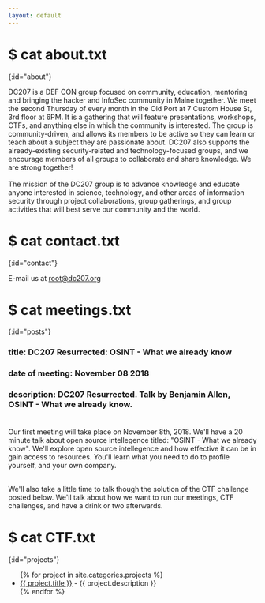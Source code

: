 ```yaml
---
layout: default
---
```


# $ cat about.txt
{:id="about"}

DC207 is a DEF CON group focused on community, education, mentoring and bringing the hacker and InfoSec community in Maine together. We meet the second Thursday of every month in the Old Port at 7 Custom House St, 3rd floor at 6PM. It is a gathering that will feature presentations, workshops, CTFs, and anything else in which the community is interested. The group is community-driven, and allows its members to be active so they can learn or teach about a subject they are passionate about. DC207 also supports the already-existing security-related and technology-focused groups, and we encourage members of all groups to collaborate and share knowledge. We are strong together!
<br><br>
The mission of the DC207 group is to advance knowledge and educate anyone interested in science, technology, and other areas of information security through project collaborations, group gatherings, and group activities that will best serve our community and the world.

# $ cat contact.txt
{:id="contact"}

E-mail us at root@dc207.org

# $ cat meetings.txt
{:id="posts"}

### title: DC207 Resurrected: OSINT - What we already know <br>
### date of meeting: November 08 2018<br>
### description: DC207 Resurrected. Talk by Benjamin Allen, OSINT - What we already know.<br><br>
Our first meeting will take place on November 8th, 2018. We'll have a 20 minute talk about open source intellegence titled: "OSINT - What we already know". We'll explore open source intellegence and how effective it can be in gain access to resources. You'll learn what you need to do to profile yourself, and your own company.<br><br>

We'll also take a little time to talk though the solution of the CTF challenge posted below. We'll talk about how we want to run our meetings, CTF challenges, and have a drink or two afterwards.
# $ cat CTF.txt
{:id="projects"}

<ul>
{% for project in site.categories.projects %}
<li><a href="{{ project.link }}">{{ project.title }}</a> - {{ project.description }}</li>
{% endfor %}
</ul>

